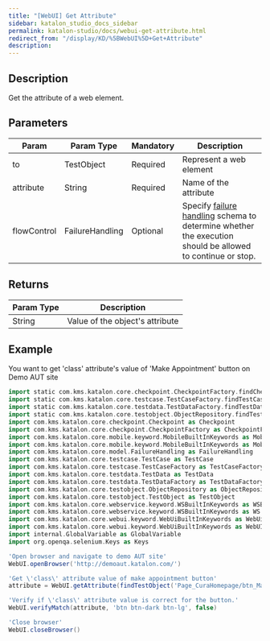 ```yaml
---
title: "[WebUI] Get Attribute" 
sidebar: katalon_studio_docs_sidebar
permalink: katalon-studio/docs/webui-get-attribute.html 
redirect_from: "/display/KD/%5BWebUI%5D+Get+Attribute" 
description: 
---
```

Description
-----------

Get the attribute of a web element.

Parameters
----------

| Param | Param Type | Mandatory | Description |
| --- | --- | --- | --- |
| to | TestObject | Required | Represent a web element |
| attribute | String | Required | Name of the attribute |
| flowControl | FailureHandling | Optional | Specify [failure handling](https://docs.katalon.com/x/qAAM) schema to determine whether the execution should be allowed to continue or stop. |

Returns
-------

| Param Type | Description |
| --- | --- |
| String | Value of the object's attribute |

Example
-------

You want to get 'class' attribute's value of 'Make Appointment' button on Demo AUT site

```groovy
import static com.kms.katalon.core.checkpoint.CheckpointFactory.findCheckpoint
import static com.kms.katalon.core.testcase.TestCaseFactory.findTestCase
import static com.kms.katalon.core.testdata.TestDataFactory.findTestData
import static com.kms.katalon.core.testobject.ObjectRepository.findTestObject
import com.kms.katalon.core.checkpoint.Checkpoint as Checkpoint
import com.kms.katalon.core.checkpoint.CheckpointFactory as CheckpointFactory
import com.kms.katalon.core.mobile.keyword.MobileBuiltInKeywords as MobileBuiltInKeywords
import com.kms.katalon.core.mobile.keyword.MobileBuiltInKeywords as Mobile
import com.kms.katalon.core.model.FailureHandling as FailureHandling
import com.kms.katalon.core.testcase.TestCase as TestCase
import com.kms.katalon.core.testcase.TestCaseFactory as TestCaseFactory
import com.kms.katalon.core.testdata.TestData as TestData
import com.kms.katalon.core.testdata.TestDataFactory as TestDataFactory
import com.kms.katalon.core.testobject.ObjectRepository as ObjectRepository
import com.kms.katalon.core.testobject.TestObject as TestObject
import com.kms.katalon.core.webservice.keyword.WSBuiltInKeywords as WSBuiltInKeywords
import com.kms.katalon.core.webservice.keyword.WSBuiltInKeywords as WS
import com.kms.katalon.core.webui.keyword.WebUiBuiltInKeywords as WebUiBuiltInKeywords
import com.kms.katalon.core.webui.keyword.WebUiBuiltInKeywords as WebUI
import internal.GlobalVariable as GlobalVariable
import org.openqa.selenium.Keys as Keys

'Open browser and navigate to demo AUT site'
WebUI.openBrowser('http://demoaut.katalon.com/')

'Get \'class\' attribute value of make appointment button'
attribute = WebUI.getAttribute(findTestObject('Page_CuraHomepage/btn_MakeAppointment'), 'class')

'Verify if \'class\' attribute value is correct for the button.'
WebUI.verifyMatch(attribute, 'btn btn-dark btn-lg', false)

'Close browser'
WebUI.closeBrowser()
```